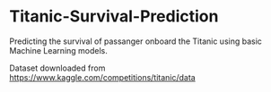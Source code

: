 # Titanic-Survival-Prediction
Predicting the survival of passanger onboard the Titanic using basic Machine Learning models.

Dataset downloaded from https://www.kaggle.com/competitions/titanic/data
